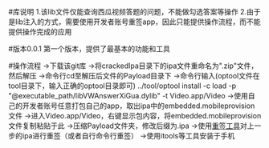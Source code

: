 #库说明
    1.该lib文件仅能查询西瓜视频答题的问题，不能做勾选答案等操作
    2.由于是lib注入的方式，需要使用开发者账号重签app，因此只能提供操作流程，而不能提供操作完成的应用

#版本0.0.1
    第一个版本，提供了最基本的功能和工具

#操作流程
    ->下载该git库
    ->将crackedIpa目录下的ipa文件重命名为".zip"文件，然后解压
    ->命令行cd至解压后文件的Payload目录下
    ->命令行输入(optool文件在tool目录下，输入正确的optool目录即可)
        ../tool/optool install -c load -p "@executable_path/libVWAnswerXiGua.dylib" -t Video.app/Video
    ->使用自己的开发者账号任意打包自己的app，取出ipa中的embedded.mobileprovision文件
    ->进入Video.app/Video，右键显示包内容，将embedded.mobileprovision文件复制粘贴于此
    ->压缩Payload文件夹，修改后缀为.ipa
    ->使用[重签工具](http://dantheman827.github.io/ios-app-signer/)对上一步的ipa进行重签（或者自行命令行重签）
    ->使用itools等工具安装于手机
